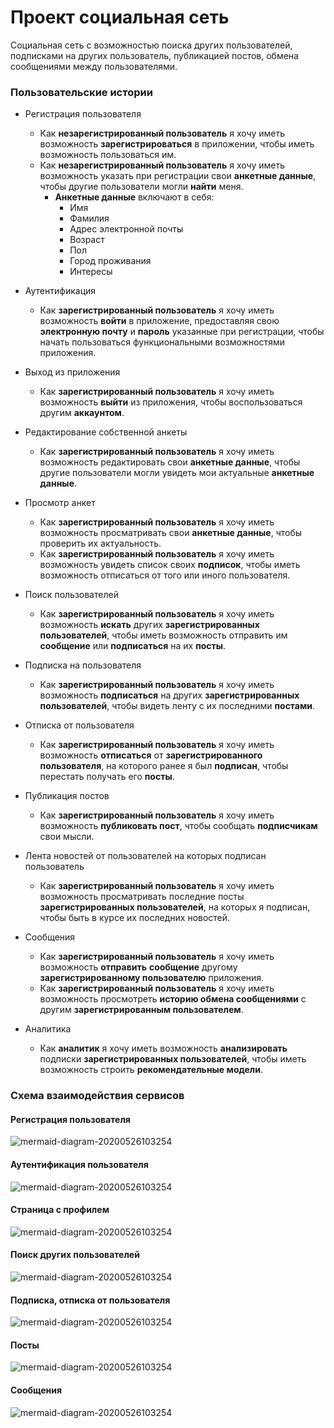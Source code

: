 # Проект социальная сеть

Социальная сеть с возможностью поиска других пользователей, подписками на других пользователь, публикацией постов, обмена сообщениями между пользователями.

### Пользовательские истории

* Регистрация пользователя
  * Как **незарегистрированный пользователь** я хочу иметь возможность **зарегистрироваться** в приложении, чтобы иметь возможность пользоваться им.
  * Как **незарегистрированный пользователь** я хочу иметь возможность указать при регистрации свои **анкетные данные**, чтобы другие пользователи могли **найти** меня.
    * **Анкетные данные** включают в себя: 
      * Имя
      * Фамилия
      * Адрес электронной почты
      * Возраст
      * Пол
      * Город проживания
      * Интересы
  
* Аутентификация
  * Как **зарегистрированный пользователь** я хочу иметь возможность **войти** в приложение, предоставляя свою **электронную почту** и **пароль** указанные при регистрации, чтобы начать пользоваться функциональными возможностями приложения.

* Выход из приложения
  * Как **зарегистрированный пользователь** я хочу иметь возможность **выйти** из приложения, чтобы воспользоваться другим **аккаунтом**.

* Редактирование собственной анкеты
  * Как **зарегистрированный пользователь** я хочу иметь возможность редактировать свои **анкетные данные**, чтобы другие пользователи могли увидеть мои актуальные **анкетные данные**.

* Просмотр анкет
  * Как **зарегистрированный пользователь** я хочу иметь возможность просматривать свои **анкетные данные**, чтобы проверить их актуальность.
  * Как **зарегистрированный пользователь** я хочу иметь возможность увидеть список своих **подписок**, чтобы иметь возможность отписаться от того или иного пользователя.

* Поиск пользователей
  * Как **зарегистрированный пользователь** я хочу иметь возможность **искать** других **зарегистрированных пользователей**, чтобы иметь возможность отправить им **сообщение** или **подписаться** на их **посты**.

* Подписка на пользователя
  * Как **зарегистрированный пользователь** я хочу иметь возможность **подписаться** на других **зарегистрированных пользователей**, чтобы видеть ленту с их последними **постами**.

* Отписка от пользователя
  * Как **зарегистрированный пользователь** я хочу иметь возможность **отписаться** от **зарегистрированного пользователя**, на которого ранее я был **подписан**, чтобы перестать получать его **посты**.

* Публикация постов
  * Как **зарегистрированный пользователь** я хочу иметь возможность **публиковать пост**, чтобы сообщать **подписчикам** свои мысли.

* Лента новостей от пользователей на которых подписан пользователь
  * Как **зарегистрированный пользователь** я хочу иметь возможность просматривать последние посты **зарегистрированных пользователей**, на которых я подписан, чтобы быть в курсе их последних новостей.

* Сообщения
  * Как **зарегистрированный пользователь** я хочу иметь возможность **отправить** **сообщение** другому **зарегистрированному пользователю** приложения.
  * Как **зарегистрированный пользователь** я хочу иметь возможность просмотреть **историю обмена сообщениями** с другим **зарегистрированным пользователем**.
  
* Аналитика
  * Как **аналитик** я хочу иметь возможность **анализировать** подписки **зарегистрированных пользователей**, чтобы иметь возможность строить **рекомендательные модели**.

### Схема взаимодействия сервисов

#### Регистрация пользователя

![mermaid-diagram-20200526103254](README.assets/registration.png)

#### Аутентификация пользователя

![mermaid-diagram-20200526103254](README.assets/auth.png)

#### Страница с профилем

![mermaid-diagram-20200526103254](README.assets/profile-page.png)

#### Поиск других пользователей

![mermaid-diagram-20200526103254](README.assets/search.png)

#### Подписка, отписка от пользователя

![mermaid-diagram-20200526103254](README.assets/subscriptions.png)

#### Посты

![mermaid-diagram-20200526103254](README.assets/posts.png)

#### Сообщения

![mermaid-diagram-20200526103254](README.assets/messages.png)